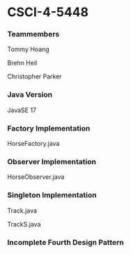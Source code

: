 # CSCI-4-5448
### Teammembers
Tommy Hoang

Brehn Heil

Christopher Parker

### Java Version
JavaSE 17

### Factory Implementation

HorseFactory.java

### Observer Implementation

HorseObserver.java

### Singleton Implementation

Track.java

TrackS.java

### Incomplete Fourth Design Pattern
